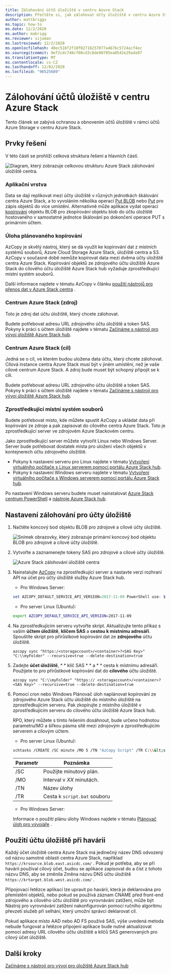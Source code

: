 ```yaml
---
title: Zálohování účtů úložiště v centru Azure Stack
description: Přečtěte si, jak zálohovat účty úložiště v centru Azure Stack.
author: mattbriggs
ms.topic: how-to
ms.date: 12/2/2020
ms.author: mabrigg
ms.reviewer: sijuman
ms.lastreviewed: 12/2/2020
ms.openlocfilehash: 40ec516f2f10f02716257077a4676c5724acf4ec
ms.sourcegitcommit: 9ef2cdc748cf00cd3c8de90705ea0542e29ada97
ms.translationtype: MT
ms.contentlocale: cs-CZ
ms.lasthandoff: 12/02/2020
ms.locfileid: "96525689"
---
```

# <a name="back-up-your-storage-accounts-on-azure-stack-hub"></a>Zálohování účtů úložiště v centru Azure Stack

Tento článek se zabývá ochranou a obnovením účtů úložiště v rámci účtů Azure Storage v centru Azure Stack.

## <a name="elements-of-the-solution"></a>Prvky řešení

V této části se prohlíží celková struktura řešení a hlavních částí.

![Diagram, který zobrazuje celkovou strukturu Azure Stack zálohování úložiště centra.](./media/azure-stack-network-howto-backup-storage/azure-stack-storage-backup.png)

### <a name="application-layer"></a>Aplikační vrstva

Data se dají replikovat mezi účty úložiště v různých jednotkách škálování centra Azure Stack, a to vyvoláním několika operací [Put BLOB](/rest/api/storageservices/put-blob) nebo [Put](/rest/api/storageservices/put-block) pro zápis objektů do více umístění. Alternativně může aplikace vydat operaci [kopírování](/rest/api/storageservices/copy-blob) objektu BLOB pro zkopírování objektu blob do účtu úložiště hostovaného v samostatné jednotce škálování po dokončení operace PUT s primárním účtem.

### <a name="scheduled-copy-task"></a>Úloha plánovaného kopírování

AzCopy je skvělý nástroj, který se dá využít ke kopírování dat z místních systémů souborů, Azure Cloud Storage Azure Stack, úložiště centra a S3. AzCopy v současné době nemůže kopírovat data mezi dvěma účty úložiště centra Azure Stack. Kopírování objektů ze zdrojového účtu úložiště Azure Stack do cílového účtu úložiště Azure Stack hub vyžaduje zprostředkující místní systém souborů.

Další informace najdete v tématu AzCopy v článku [použití nástrojů pro přenos dat v Azure Stack centra](./azure-stack-storage-transfer.md?view=azs-1908#azcopy) .

### <a name="azure-stack-hub-source"></a>Centrum Azure Stack (zdroj)

Toto je zdroj dat účtu úložiště, který chcete zálohovat.

Budete potřebovat adresu URL zdrojového účtu úložiště a token SAS. Pokyny k práci s účtem úložiště najdete v tématu [Začínáme s nástroji pro vývoj úložiště Azure Stack hub](azure-stack-storage-dev.md).

### <a name="azure-stack-hub-target"></a>Centrum Azure Stack (cíl)

Jedná se o cíl, ve kterém budou uložena data účtu, který chcete zálohovat. Cílová instance centra Azure Stack musí být v jiném umístění, než je vaše cílové centrum Azure Stack. A zdroj bude muset být schopný připojit se k cíli.

Budete potřebovat adresu URL zdrojového účtu úložiště a token SAS. Pokyny k práci s účtem úložiště najdete v tématu [Začínáme s nástroji pro vývoj úložiště Azure Stack hub](azure-stack-storage-dev.md).

### <a name="intermediary-local-filesystem"></a>Zprostředkující místní systém souborů

Budete potřebovat místo, kde můžete spustit AzCopy a ukládat data při kopírování ze zdroje a pak zapisovat do cílového centra Azure Stack. Toto je zprostředkující server ve zdrojovém Azure Stackovém centru.

Jako zprostředkující server můžete vytvořit Linux nebo Windows Server. Server bude potřebovat dostatek místa pro uložení všech objektů v kontejnerech účtu zdrojového úložiště.
- Pokyny k nastavení serveru pro Linux najdete v tématu [Vytvoření virtuálního počítače s Linux serverem pomocí portálu Azure Stack hub](azure-stack-quick-linux-portal.md).  
- Pokyny k nastavení Windows serveru najdete v tématu [Vytvoření virtuálního počítače s Windows serverem pomocí portálu Azure Stack hub](azure-stack-quick-windows-portal.md).  

Po nastavení Windows serveru budete muset nainstalovat [Azure Stack centrum PowerShell](../operator/powershell-install-az-module.md?toc=https%3A%2F%2Fdocs.microsoft.com%2FFazure-stack%2Fuser%2FTOC.json&bc=https%3A%2F%2Fdocs.microsoft.com%2FFazure-stack%2Fbreadcrumb%2Ftoc.json) a [nástroje Azure Stack hub](../operator/azure-stack-powershell-download.md?toc=https%3A%2F%2Fdocs.microsoft.com%2FFazure-stack%2Fuser%2FTOC.json&bc=https%3A%2F%2Fdocs.microsoft.com%2FFazure-stack%2Fbreadcrumb%2Ftoc.json).

## <a name="set-up-backup-for-storage-accounts"></a>Nastavení zálohování pro účty úložiště

1. Načtěte koncový bod objektu BLOB pro zdrojové a cílové účty úložiště.

    ![Snímek obrazovky, který zobrazuje primární koncový bod objektu BLOB pro zdrojové a cílové účty úložiště.](./media/azure-stack-network-howto-backup-storage/back-up-step1.png)

2. Vytvořte a zaznamenejte tokeny SAS pro zdrojové a cílové účty úložiště.

    ![Azure Stack zálohování úložiště centra](./media/azure-stack-network-howto-backup-storage/back-up-step2.png)

3. Nainstalujte [AzCopy](https://github.com/Azure/azure-storage-azcopy) na zprostředkující server a nastavte verzi rozhraní API na účet pro účty úložiště služby Azure Stack hub.

    - Pro Windows Server:

    ```PowerShell  
    set AZCOPY_DEFAULT_SERVICE_API_VERSION=2017-11-09 PowerShell use: $env:AZCOPY_DEFAULT_SERVICE_API_VERSION="2017-11-09"
    ```

    - Pro server Linux (Ubuntu):

    ```bash  
    export AZCOPY_DEFAULT_SERVICE_API_VERSION=2017-11-09
    ```

4. Na zprostředkujícím serveru vytvořte skript. Aktualizujte tento příkaz s vaším **účtem úložiště**, **klíčem SAS** a **cestou k místnímu adresáři**. Spouštíte skript pro přírůstkové kopírování dat ze **zdrojového** účtu úložiště.

    ```
    azcopy sync "https:/<storagaccount>/<container>?<SAS Key>" "C:\\myFolder" --recursive=true --delete-destination=true
    ```

5.  Zadejte **účet úložiště**, * * klíč SAS * * a * * cesta k místnímu adresáři.  Použijete to pro přírůstkové kopírování dat do **cílového** účtu úložiště.
    
    ```
    azcopy sync "C:\\myFolder" "https:// <storagaccount>/<container>?<SAS Key>" --recursive=true --delete-destination=true
    ```

6.  Pomocí cron nebo Windows Plánovač úloh naplánovat kopírování ze zdrojového Azure Stack účtu úložiště do místního úložiště na zprostředkujícím serveru. Pak zkopírujte z místního úložiště v zprostředkujícím serveru do cílového účtu úložiště Azure Stack hub.

    RPO, který můžete s tímto řešením dosáhnout, bude určeno hodnotou parametru/MO a šířkou pásma sítě mezi zdrojovým a zprostředkujícím serverem a cílovým účtem.

    - Pro server Linux (Ubuntu):

    ```bash  
    schtasks /CREATE /SC minute /MO 5 /TN "AzCopy Script" /TR C:\\&lt;script name>.bat
    ```

    | Parametr | Poznámka | 
    | ---- | ---- |
    | /SC | Použijte minutový plán. |
    | /MO | Interval v *XX* minutách. |
    | /TN | Název úlohy |
    | /TR | Cesta k `script.bat` souboru |


    - Pro Windows Server:

    Informace o použití plánu úlohy Windows najdete v tématu [Plánovač úloh pro vývojáře](/windows/win32/taskschd/task-scheduler-start-page) .
    

## <a name="use-your-storage-account-in-a-disaster"></a>Použití účtu úložiště při havárii

Každý účet úložiště centra Azure Stack má jedinečný název DNS odvozený od názvu samotné oblasti centra Azure Stack, například `https://krsource.blob.east.asicdc.com/` . Pokud je potřeba, aby se při havárii používal cílový účet, budou se aplikace zapisovat do a číst z tohoto názvu DNS, aby se změnila Změna názvu DNS účtu úložiště `https://krtarget.blob.west.asicdc.com/` .

Připojovací řetězce aplikací lze upravit po havárii, která je deklarována pro přemístění objektů, nebo pokud se používá záznam CNAME před front-end zdrojového a cílového účtu úložiště pro vyrovnávání zatížení, může být Nástroj pro vyrovnávání zatížení nakonfigurován pomocí ručního algoritmu převzetí služeb při selhání, který umožní správci deklarovat cíl.

Pokud aplikace místo AAD nebo AD FS používá SAS, výše uvedená metoda nebude fungovat a řetězce připojení aplikace bude nutné aktualizovat pomocí adresy URL cílového účtu úložiště a klíčů SAS generovaných pro cílový účet úložiště.

## <a name="next-steps"></a>Další kroky

[Začínáme s nástroji pro vývoj pro úložiště Azure Stack hub](azure-stack-storage-dev.md)
